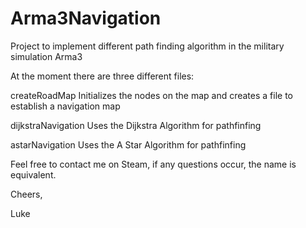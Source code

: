 # Arma3Navigation
Project to implement different path finding algorithm in the military simulation Arma3

At the moment there are three different files:

createRoadMap
Initializes the nodes on the map and creates a file to establish a navigation map

dijkstraNavigation
Uses the Dijkstra Algorithm for pathfinfing

astarNavigation
Uses the A Star Algorithm for pathfinfing

Feel free to contact me on Steam, if any questions occur, the name is equivalent.

Cheers,

Luke
